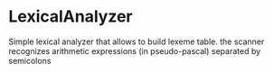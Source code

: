 # LexicalAnalyzer
Simple lexical analyzer that allows to build lexeme table. the scanner recognizes arithmetic expressions (in pseudo-pascal) separated by semicolons
